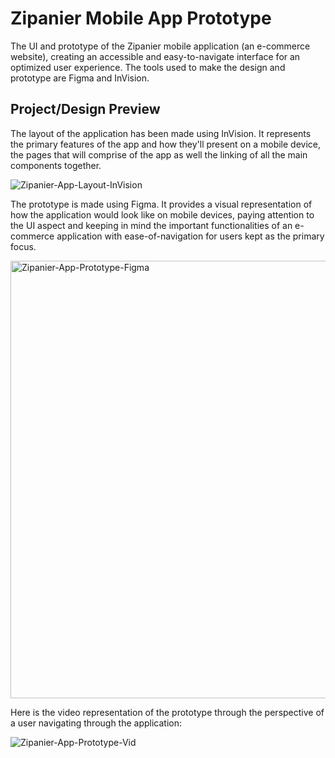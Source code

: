 # Zipanier Mobile App Prototype
The UI and prototype of the Zipanier mobile application (an e-commerce website), creating an accessible and easy-to-navigate interface for an optimized user experience. The tools used to make the design and prototype are Figma and InVision.

## Project/Design Preview

The layout of the application has been made using InVision. It represents the primary features of the app and how they'll present on a mobile device, the pages that will comprise of the app as well the linking of all the main components together.

![Zipanier-App-Layout-InVision](https://github.com/jahnavish/zipanier-app-prototype/assets/81350016/210c3339-88c2-4354-b005-93964063bde2)

The prototype is made using Figma. It provides a visual representation of how the application would look like on mobile devices, paying attention to the UI aspect and keeping in mind the important functionalities of an e-commerce application with ease-of-navigation for users kept as the primary focus.

<img align="center" width="700" alt="Zipanier-App-Prototype-Figma" src="https://github.com/jahnavish/zipanier-app-prototype/assets/81350016/ebbb226b-ec32-48be-9ed0-4c4c6257b068">

Here is the video representation of the prototype through the perspective of a user navigating through the application:

![Zipanier-App-Prototype-Vid](https://github.com/jahnavish/zipanier-app-prototype/assets/81350016/a0af4e86-0617-4941-b4ff-8173ea3eae01)


